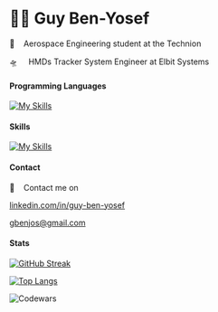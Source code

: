 # :man_mechanic: Guy Ben-Yosef
:rocket:&nbsp;&nbsp;&nbsp; Aerospace Engineering student at the Technion

:flying_saucer:	&nbsp;&nbsp;&nbsp; HMDs Tracker System Engineer at Elbit Systems

#### Programming Languages
[![My Skills](https://skillicons.dev/icons?i=python,matlab,java,react)](https://skillicons.dev)

#### Skills
[![My Skills](https://skillicons.dev/icons?i=raspberrypi,arduino,latex,git)](https://skillicons.dev)

#### Contact

:calling:&nbsp;&nbsp;&nbsp; Contact me on

<a href="https://il.linkedin.com/in/guy-ben-yosef" target="_blank">linkedin.com/in/guy-ben-yosef</a>

<a href="gbenjos@gmail.com" target="_blank">gbenjos@gmail.com</a>

#### Stats

[![GitHub Streak](https://streak-stats.demolab.com/?user=Guy-Ben-Yosef)](https://git.io/streak-stats)

[![Top Langs](https://github-readme-stats.vercel.app/api/top-langs/?username=Guy-Ben-Yosef&layout=compact&theme=vision-friendly-dark)](https://github.com/anuraghazra/github-readme-stats)

![Codewars](https://github.r2v.ch/codewars?user=gbenjos)
